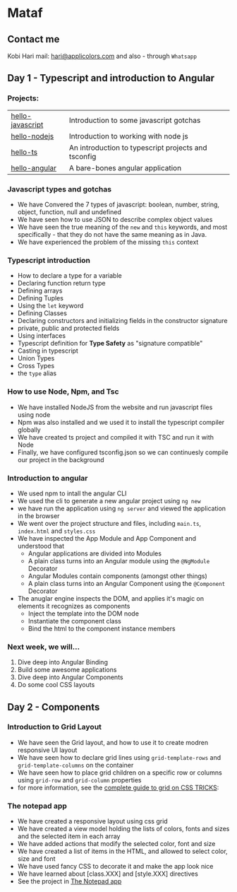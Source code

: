 # Mataf
## Contact me
Kobi Hari
mail: hari@applicolors.com
and also - through `Whatsapp`

## Day 1 - Typescript and introduction to Angular
### Projects:
|     |     |
| --- | --- |
| [hello-javascript](https://github.com/kobi2294/Mataf/tree/master/Day%2001/hello-javascript) | Introduction to some javascript gotchas | 
| [hello-nodejs](https://github.com/kobi2294/Mataf/tree/master/Day%2001/hello-nodejs) | Introduction to working with node js |
| [hello-ts](https://github.com/kobi2294/Mataf/tree/master/Day%2001/hello-ts) | An introduction to typescript projects and tsconfig |
| [hello-angular](https://github.com/kobi2294/Mataf/tree/master/Day%2001/hello-angular) | A bare-bones angular application |


### Javascript types and gotchas
* We have Convered the 7 types of javascript: boolean, number, string, object, function, null and undefined
* We have seen how to use JSON to describe complex object values
* We have seen the true meaning of the `new` and `this` keywords, and most specifically - that they do not have the same meaning as in Java.
* We have experienced the problem of the missing `this` context

### Typescript introduction
* How to declare a type for a variable
* Declaring function return type
* Defining arrays
* Defining Tuples
* Using the `let` keyword
* Defining Classes
* Declaring constructors and initializing fields in the constructor signature
* private, public and protected fields
* Using interfaces
* Typescript definition for **Type Safety** as "signature compatible"
* Casting in typescript
* Union Types
* Cross Types
* the `type` alias

### How to use Node, Npm, and Tsc
* We have installed NodeJS from the website and run javascript files using node
* Npm was also installed and we used it to install the typescript compiler globally
* We have created ts project and compiled it with TSC and run it with Node
* Finally, we have configured tsconfig.json so we can continuesly compile our project in the background

### Introduction to angular
* We used npm to intall the angular CLI
* We used the cli to generate a new angular project using `ng new`
* we have run the application using `ng server` and viewed the application in the browser
* We went over the project structure and files, including `main.ts`, `index.html` and `styles.css`
* We have inspected the App Module and App Component and understood that
    * Angular applications are divided into Modules
    * A plain class turns into an Angular module using the `@NgModule` Decorator
    * Angular Modules contain components (amongst other things)
    * A plain class turns into an Angular Component using the `@Component` Decorator
* The anuglar engine inspects the DOM, and applies it's magic on elements it recognizes as components
    * Inject the template into the DOM node
    * Instantiate the component class
    * Bind the html to the component instance members
    
### Next week, we will...
1. Dive deep into Angular Binding
2. Build some awesome applications
3. Dive deep into Angular Components
4. Do some cool CSS layouts

## Day 2 - Components
### Introduction to Grid Layout
* We have seen the Grid layout, and how to use it to create modren responsive UI layout
* We have seen how to declare grid lines using `grid-template-rows` and `grid-template-columns` on the container
* We have seen how to place grid children on a specific row or columns using `grid-row` and `grid-column` properties
* for more information, see the [complete guide to grid on CSS TRICKS](https://css-tricks.com/snippets/css/complete-guide-grid/): 

### The notepad app
* We have created a responsive layout using css grid
* We have created a view model holding the lists of colors, fonts and sizes and the selected item in each array
* We have added actions that modify the selected color, font and size
* We have created a list of items in the HTML, and allowed to select color, size and font
* We have used fancy CSS to decorate it and make the app look nice
* We have learned about [class.XXX] and [style.XXX] directives
* See the project in [The Notepad app](https://github.com/kobi2294/Mataf/tree/master/Day%2002/notepad)
